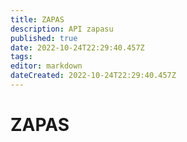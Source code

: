 ```yaml
---
title: ZAPAS
description: API zapasu
published: true
date: 2022-10-24T22:29:40.457Z
tags: 
editor: markdown
dateCreated: 2022-10-24T22:29:40.457Z
---
```


# ZAPAS
